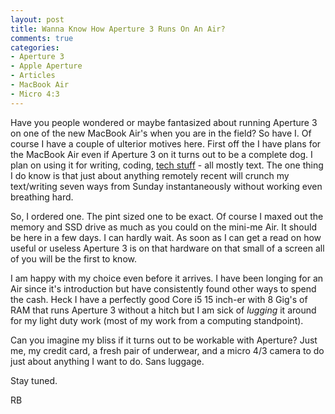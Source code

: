 ```yaml
---
layout: post
title: Wanna Know How Aperture 3 Runs On An Air?
comments: true
categories:
- Aperture 3
- Apple Aperture
- Articles
- MacBook Air
- Micro 4:3
---
```

Have you people wondered or maybe fantasized about running Aperture 3 on one of the new MacBook Air's when you are in the field? So have I. Of course I have a couple of ulterior motives here. First off the I have plans for the MacBook Air even if Aperture 3 on it turns out to be a complete dog. I plan on using it for writing, coding, <a href="http://rwboyer.github.com/">tech stuff</a> - all mostly text. The one thing I do know is that just about anything remotely recent will crunch my text/writing seven ways from Sunday instantaneously without working even breathing hard.

So, I ordered one. The pint sized one to be exact. Of course I maxed out the memory and SSD drive as much as you could on the mini-me Air. It should be here in a few days. I can hardly wait. As soon as I can get a read on how useful or useless Aperture 3 is on that hardware on that small of a screen all of you will be the first to know.

I am happy with my choice even before it arrives. I have been longing for an Air since it's introduction but have consistently found other ways to spend the cash. Heck I have a perfectly good Core i5 15 inch-er with 8 Gig's of RAM that runs Aperture 3 without a hitch but I am sick of <em>lugging</em> it around for my light duty work (most of my work from a computing standpoint).

Can you imagine my bliss if it turns out to be workable with Aperture? Just me, my credit card, a fresh pair of underwear, and a micro 4/3 camera to do just about anything I want to do. Sans luggage.

Stay tuned.

RB
